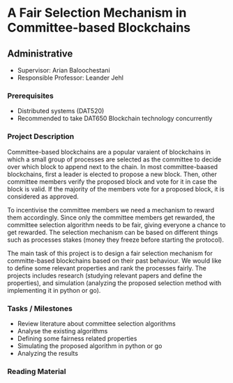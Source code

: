 # A Fair Selection Mechanism in Committee-based Blockchains

## Administrative

- Supervisor: Arian Baloochestani
- Responsible Professor: Leander Jehl

### Prerequisites

- Distributed systems (DAT520)
- Recommended to take DAT650 Blockchain technology concurrently

### Project Description

Committee-based blockchains are a popular varaient of blockchains in which a small group of processes are selected as the committee to decide over which block to append next to the chain.
In most committee-baased blockchains, first a leader is elected to propose a new block. 
Then, other committee members verify the proposed block and vote for it in case the block is valid. 
If the majority of the members vote for a proposed block, it is considered as approved. 

To incentivise the committee members we need a mechanism to reward them accordingly. 
Since only the committee members get rewarded, the committee selection algorithm needs to be fair, giving everyone a chance to get rewarded. 
The selection mechanism can be based on different things such as processes stakes (money they freeze before starting the protocol).

The main task of this project is to design a fair selection mechanism for committe-based blockchains based on their past behaviour. 
We would like to define some relevant properties and rank the processes fairly. 
The projects includes research (studying relevant papers and define the properties), and simulation (analyzing the proposed selection method with implementing it in python or go). 


### Tasks / Milestones

- Review literature about committee selection algorithms
- Analyse the existing algorithms
- Defining some fairness related properties
- Simulating the proposed algorithm in python or go
- Analyzing the results


  
### Reading Material

